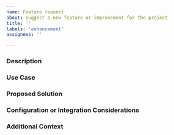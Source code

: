 ```yaml
---
name: Feature request
about: Suggest a new feature or improvement for the project
title: ''
labels: 'enhancement'
assignees: ''

---
```


### Description
<!-- What feature would you like to see added or improved? Be clear and concise. -->

### Use Case
<!-- Explain why this feature would be useful. Describe the problem it solves or what new functionality it enables. -->

### Proposed Solution
<!-- If you have an idea for how it could be implemented, outline it here. Pseudocode or references are welcome. -->

### Configuration or Integration Considerations
<!-- Would this require new configuration flags, dependencies, or affect existing APIs or behavior? -->

### Additional Context
<!-- Add links, diagrams, references to similar implementations, or any other relevant details -->
